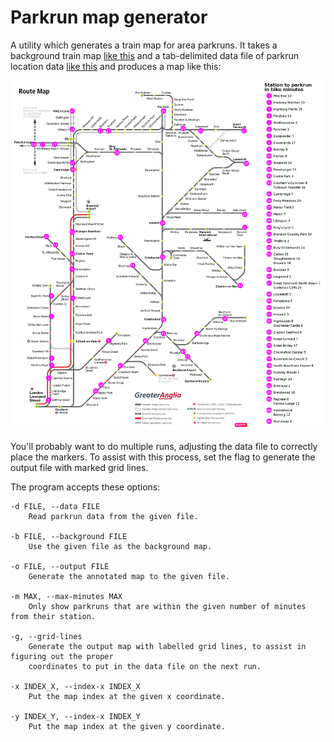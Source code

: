 # Parkrun map generator

A utility which generates a train map for area parkruns.  It takes a background train
map [like this](resources/source.png) and a tab-delimited data file of parkrun location
data [like this](resources/parkruns.csv) and produces a map like this:

![East Anglia parkruns by train](output/GreaterAngliaParkruns.png)

You'll probably want to do multiple runs, adjusting the data file to correctly place the
markers.  To assist with this process, set the flag to generate the output file with
marked grid lines.

The program accepts these options:

    -d FILE, --data FILE
        Read parkrun data from the given file.

    -b FILE, --background FILE
        Use the given file as the background map.

    -o FILE, --output FILE
        Generate the annotated map to the given file.

    -m MAX, --max-minutes MAX
        Only show parkruns that are within the given number of minutes from their station.

    -g, --grid-lines
        Generate the output map with labelled grid lines, to assist in figuring out the proper
        coordinates to put in the data file on the next run.

    -x INDEX_X, --index-x INDEX_X
        Put the map index at the given x coordinate.

    -y INDEX_Y, --index-x INDEX_Y
        Put the map index at the given y coordinate.
